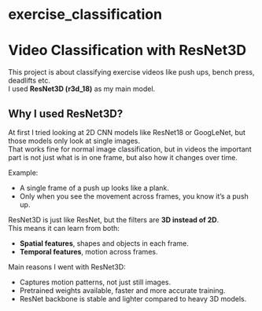 # exercise_classification

# Video Classification with ResNet3D  

This project is about classifying exercise videos like push ups, bench press, deadlifts etc.  
I used **ResNet3D (r3d_18)** as my main model.  

##  Why I used ResNet3D?  

At first I tried looking at 2D CNN models like ResNet18 or GoogLeNet, but those models only look at single images.  
That works fine for normal image classification, but in videos the important part is not just what is in one frame, but also how it changes over time.  

Example:  
- A single frame of a push up looks like a plank.  
- Only when you see the movement across frames, you know it’s a push up.  

ResNet3D is just like ResNet, but the filters are **3D instead of 2D**.  
This means it can learn from both:  
- **Spatial features**, shapes and objects in each frame.  
- **Temporal features**, motion across frames.  

 Main reasons I went with ResNet3D:  
- Captures motion patterns, not just still images.  
- Pretrained weights available, faster and more accurate training.  
- ResNet backbone is stable and lighter compared to heavy 3D models.  

